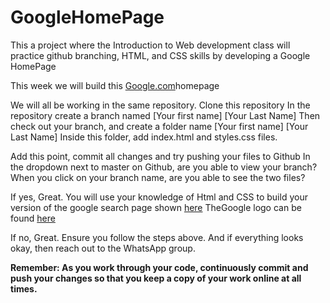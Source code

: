 # GoogleHomePage
This a project where the Introduction to Web development class will practice github branching, HTML, and CSS skills by developing a Google HomePage

This week we will build this [Google.com](https://web.archive.org/web/20191130234759if_/https://www.google.com/)homepage

We will all be working in the same repository. Clone this repository
In the repository create a branch named [Your first name] [Your Last Name]
Then check out your branch, and create a folder name  [Your first name] [Your Last Name] 
Inside this folder, add index.html and styles.css files.

Add this point, commit all changes and try pushing your files to Github
In the dropdown next to master on Github, are you able to view your branch?
When you click on your branch name, are you able to see the two files?

If yes, Great. You will use your knowledge of Html and CSS to build your version of the google search page shown [here](https://web.archive.org/web/20191130234759if_/https://www.google.com/)
TheGoogle logo can be found [here](https://www.google.com/images/branding/googlelogo/1x/googlelogo_color_272x92dp.png)

If no, Great. Ensure you follow the steps above. And if everything looks okay, then reach out to the WhatsApp group.

**Remember: As you work through your code, continuously commit and push your changes so that you keep a copy of your work online at all times.**
